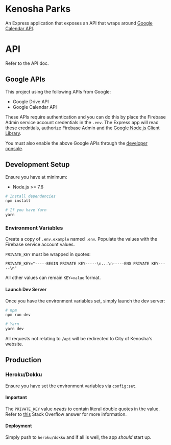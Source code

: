 # Kenosha Parks

An Express application that exposes an API that wraps around [Google Calendar API](https://developers.google.com/google-apps/calendar/).

# API

Refer to the API doc.

## Google APIs

This project using the following APIs from Google:

* Google Drive API
* Google Calendar API

These APIs require authentication and you can do this by place the Firebase Admin service account credentials in the `.env`. The Express app will read these credntials, authorize Firebase Admin and the [Google Node.js Client Library](https://github.com/google/google-api-nodejs-client).

You must also enable the above Google APIs through the [developer console](https://console.developers.google.com/apis/dashboard).


## Development Setup

Ensure you have at minimum:

* Node.js >= 7.6

``` bash
# Install dependencies
npm install

# If you have Yarn
yarn
```

### Environment Variables

Create a copy of `.env.example` named `.env`. Populate the values with the  Firebase service account values.

`PRIVATE_KEY` must be wrapped in quotes:

```
PRIVATE_KEY="-----BEGIN PRIVATE KEY-----\n...\n-----END PRIVATE KEY-----\n"
```

All other values can remain `KEY=value` format.

#### Launch Dev Server

Once you have the environment variables set, simply launch the dev server:

```bash
# npm
npm run dev

# Yarn
yarn dev
```

All requests not relating to `/api` will be redirected to City of Kenosha's website.

## Production

### Heroku/Dokku

Ensure you have set the environment variables via `config:set`.

#### Important

The `PRIVATE_KEY` value _needs_ to contain literal double quotes in the value. Refer to [this](https://stackoverflow.com/questions/44360792/unable-to-set-rsa-private-key-as-config-var/44396402#44396402) Stack Overflow answer for more information.

#### Deployment

Simply push to `heroku/dokku` and if all is well, the app _should_ start up.
